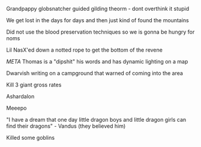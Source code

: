 Grandpappy globsnatcher guided gilding theorm - dont overthink it stupid

We get lost in the days for days and then just kind of found the mountains

Did not use the blood preservation techniques so we is gonna be hungry for noms

Lil NasX'ed down a notted rope to get the bottom of the revene

_META_ Thomas is a "dipshit" his words and has dynamic lighting on a map

Dwarvish writing on a campground that warned of coming into the area

Kill 3 giant gross rates

Ashardalon

Meeepo

"I have a dream that one day little dragon boys and little dragon girls can find their dragons" - Vandus (they believed him)

Killed some goblins
